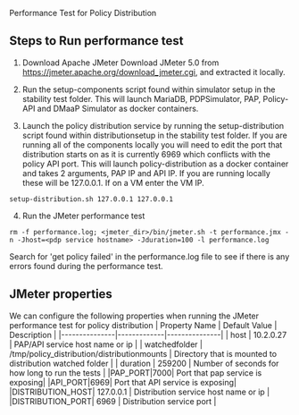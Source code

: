 Performance Test for Policy Distribution
## Steps to Run performance test
1. Download Apache JMeter
Download JMeter 5.0 from https://jmeter.apache.org/download_jmeter.cgi, and extracted it locally.

2. Run the setup-components script found within simulator setup in the stability test folder.
This will launch MariaDB, PDPSimulator, PAP, Policy-API and DMaaP Simulator as docker containers.

3. Launch the policy distribution service by running the setup-distribution script found within distributionsetup
in the stability test folder.
If you are running all of the components locally you will need to edit the port that distribution starts on as it is
currently 6969 which conflicts with the policy API port.
This will launch policy-distribution as a docker container and takes 2 arguments, PAP IP and API IP.
If you are running locally these will be 127.0.0.1. If on a VM enter the VM IP.
```
setup-distribution.sh 127.0.0.1 127.0.0.1
```

4. Run the JMeter performance test
```
rm -f performance.log; <jmeter_dir>/bin/jmeter.sh -t performance.jmx -n -Jhost=<pdp service hostname> -Jduration=100 -l performance.log
```
Search for 'get policy failed' in the performance.log file to see if there is any errors found during the performance test.

## JMeter properties
We can configure the following properties when running the JMeter performance test for policy distribution
| Property Name | Default Value | Description |
|---------------|-------------|---------------|
| host | 10.2.0.27 | PAP/API service host name or ip  |
| watchedfolder | /tmp/policy_distribution/distributionmounts | Directory that is mounted to distribution watched folder |
| duration | 259200 | Number of seconds for how long to run the tests |
|PAP_PORT|7000| Port that pap service is exposing|
|API_PORT|6969| Port that API service is exposing|
|DISTRIBUTION_HOST| 127.0.0.1 | Distribution service host name or ip |
|DISTRIBUTION_PORT| 6969 | Distribution service port |

